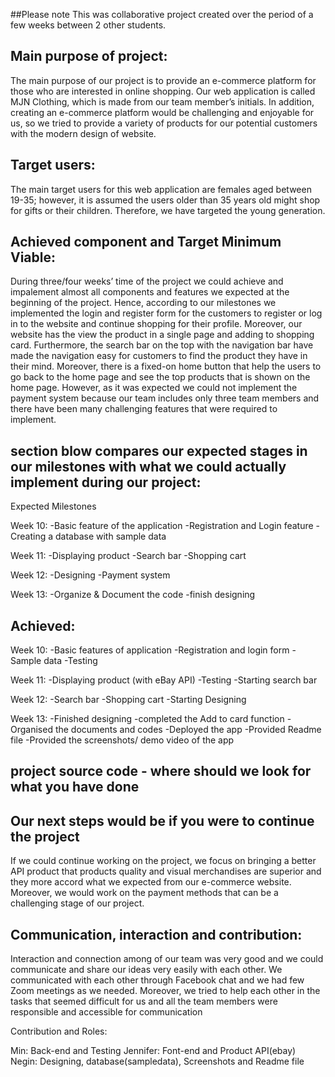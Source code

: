 ##Please note 
This was collaborative project created over the period of a few weeks between 2 other students. 

## Main purpose of project:

The main purpose of our project is to provide an e-commerce platform for those who are interested in online shopping. Our web application is called MJN Clothing, which is made from our team member’s initials. In addition, creating an e-commerce platform would be challenging and enjoyable for us, so we tried to provide a variety of products for our potential customers with the modern design of website. 


## Target users:
The main target users for this web application are females aged between 19-35; however, it is assumed the users older than 35 years old might shop for gifts or their children. Therefore, we have targeted the young generation.


## Achieved component and Target Minimum Viable:
During three/four weeks’ time of the project we could achieve and impalement almost all components and features we expected at the beginning of the project. Hence, according to our milestones we implemented the login and register form for the customers to register or log in to the website and continue shopping for their profile. Moreover, our website has the view the product in a single page and adding to shopping card. Furthermore, the search bar on the top with the navigation bar have made the navigation easy for customers to find the product they have in their mind. Moreover, there is a fixed-on home button that help the users to go back to the home page and see the top products that is shown on the home page.   However, as it was expected we could not implement the payment system because our team includes only three team members and there have been many challenging features that were required to implement. 



## section blow compares our expected stages in our milestones with what we could actually implement during our project:
Expected Milestones	

Week 10:        -Basic feature of the application
                -Registration and Login feature
                -Creating a database with sample data	

Week 11:	    -Displaying product 
                -Search bar
                -Shopping cart	

Week 12:         -Designing
                 -Payment system		

Week 13:       	-Organize & Document the code
                -finish designing

## Achieved:

Week 10:        -Basic features of application
                -Registration and login form
                -Sample data
                 -Testing

Week 11:     	-Displaying product (with eBay API)
                -Testing
                -Starting search bar

Week 12:        -Search bar
                -Shopping cart
                -Starting Designing

Week 13: 	    -Finished designing
                -completed the Add to card function
                -Organised the documents and codes
                -Deployed the app
                -Provided Readme file 
                -Provided the screenshots/ demo video of the app




## project source code - where should we look for what you have done



## Our next steps would be if you were to continue the project
If we could continue working on the project, we focus on bringing a better API product that products quality and visual merchandises are superior and they more accord what we expected from our e-commerce website. Moreover, we would work on the payment methods that can be a challenging stage of our project.  

## Communication, interaction and contribution:
 Interaction and connection among of our team was very good and we could communicate and share our ideas very easily with each other. We communicated with each other through Facebook chat and we had few Zoom meetings as we needed. Moreover, we tried to help each other in the tasks that seemed difficult for us and all the team members were responsible and accessible for communication

Contribution and Roles:

Min: 	   Back-end and Testing	
Jennifer:  Font-end and Product API(ebay)	
Negin:	   Designing, database(sampledata), Screenshots and Readme file



